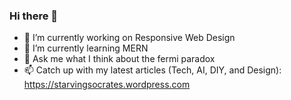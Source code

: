 ### Hi there 👋
- 🔭 I’m currently working on Responsive Web Design
- 🌱 I’m currently learning MERN
- 💬 Ask me what I think about the fermi paradox 
- 📫 Catch up with my latest articles (Tech, AI, DIY, and Design): https://starvingsocrates.wordpress.com
<!--
**thehannankhan/thehannankhan** is a ✨ _special_ ✨ repository because its `README.md` (this file) appears on your GitHub profile.

Here are some ideas to get you started:

- 🔭 I’m currently working on ...
- 🌱 I’m currently learning ...
- 👯 I’m looking to collaborate on ...
- 🤔 I’m looking for help with ...
- 💬 Ask me about ...
- 📫 How to reach me: ...
- 😄 Pronouns: ...
- ⚡ Fun fact: ...
-->
